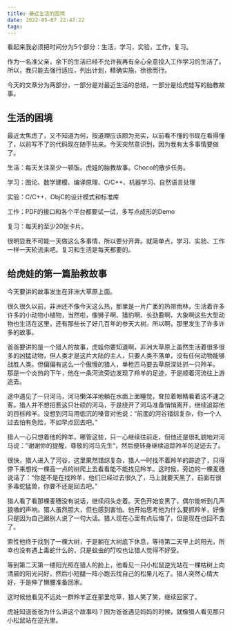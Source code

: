 ```yaml
---
title: 最近生活的困境
date: 2022-05-07 22:47:22
tags:
---
```


看起来我必须把时间分为5个部分：生活，学习，实验，工作，复习。

作为一名准父亲，余下的生活已经不允许我再有全心全意投入工作学习的生活了。所以，我只能去强行适应，列出计划，精确实施，徐徐而行。

<!--more-->

今天的文章分为两部分，一部分是对最近生活的总结，一部分是给虎娃写的胎教故事。

## 生活的困境
最近太焦虑了，又不知道为何，按道理应该颇为充实，以前看不懂的书现在看得懂了，以前写不了的代码现在随手拈来。今天突然意识到，因为我有太多事情要做了。

生活：每天关注至少一顿饭。虎娃的胎教故事。Choco的散步任务。

学习：图论、数学建模、编译原理、C/C++、机器学习、自然语言处理

实验：C/C++、ObjC的设计模式和标准库

工作：PDF的接口和各个平台都要试一试，多写点成形的Demo

复习：每天的至少20张卡片。

很明显我不可能一天做这么多事情，所以要分开弄。就简单点，学习、实验、工作一样一天轮流来吧。复习和生活是每天都要的。

## 给虎娃的第一篇胎教故事

今天要讲的故事发生在非洲大草原上面。

很久很久以前，非洲还不像今天这么热，那里是一片广袤的热带雨林，生活着许多许多的小动物小植物，当然啦，像狮子啊、猎豹啊、长劲鹿啊、大象啊这些大型动物也生活在这里，还有那些长了好几百年的参天大树。所以啊，那里发生了许多许多的故事。

爸爸要讲的是一个猎人的故事，虎娃你要知道啊，非洲大草原上虽然生活着很多很多的凶猛动物，但人类才是这片大陆的主人，只要人类不落单，没有任何动物能够战胜人类。但偏偏有这么一个傲慢的猎人，单枪匹马要去草原深处抓一只羚羊。
那是一个炎热的下午，他在一条河流旁边发现了羚羊的足迹，于是顺着河流往上游追去。

途中遇见了一只河马，河马懒洋洋地躺在水面上面睡觉，耷拉着眼睛看着这不速之客。猎人并不想招惹这只壮硕的河马，于是绕开了河马准备悄悄离开，继续追踪他的目标羚羊。没想到河马用低沉的嗓音对他说：“前面的河谷错综复杂，你一个人过去怕有危险，不如早点回去吧。”

猎人一心只想着他的羚羊，哪管这些，只一心继续往前走，但他还是很礼貌地对河马说：“谢谢你的提醒，尊敬的河马先生”，然后便转身继续追踪羚羊的足迹去了。

很快，猎人进入了河谷，这里果然错综复杂，猎人一时找不着羚羊的踪迹了，只得停下来想找一棵高一点的树爬上去看看能不能找见羚羊。这时候，旁边的一棵麦穗说话了：“你是不是在找羚羊，他们已经过去很久了，马上就要天黑了，前面有很多毒蛇猛兽，你要不还是回去吧。”

猎人看了看那棵麦穗没有说话，继续闷头走着。天色开始变黑了，偶尔能听到几声狼嗷的声响。猎人虽然胆大，但也感到害怕。他开始思考他为什么要抓羚羊，好像只是因为自己跟别人说了一句大话。猎人现在心里有点后悔了，但是现在也回不去了。

索性他终于找到了一棵大树，于是躺在大树底下休息，等待第二天早上的阳光，所幸也没有遇上毒蛇什么的，只是蚊虫的叮咬也让猎人觉得不好受。

等到第二天第一缕阳光照在猎人的脸上，他看见一只小松鼠逆光站在一棵枯树上向清晨的阳光问好，然后小短腿一阵小跑去找自己的松果儿吃了。猎人突然心情大好，于是伸了懒腰准备回家。

这时候他看见不远处一群羚羊正在那里吃草，猎人笑了笑，继续回家了。

虎娃知道爸爸为什么讲这个故事吗？因为爸爸遇见妈妈的时候，就像猎人看见那只小松鼠站在逆光里。
